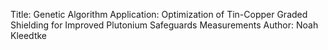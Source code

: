 Title: Genetic Algorithm
Application: Optimization of Tin-Copper Graded Shielding for Improved Plutonium Safeguards Measurements
Author: Noah Kleedtke
